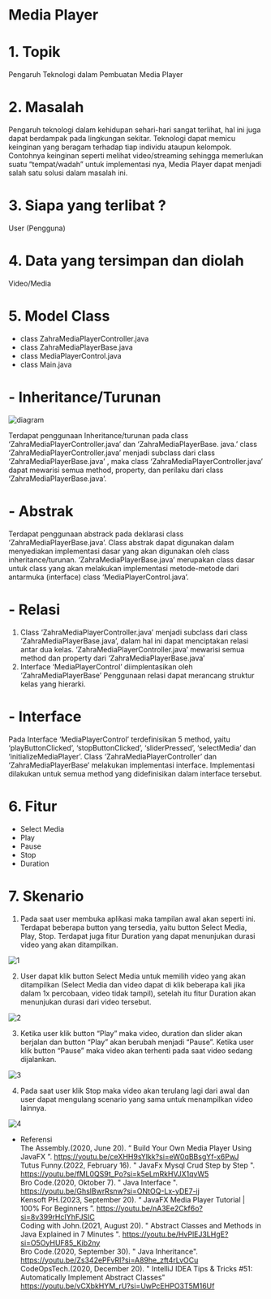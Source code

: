 <h1><b>Media Player</b></h1>

# 1. Topik
Pengaruh Teknologi dalam Pembuatan Media Player

# 2. Masalah
Pengaruh teknologi dalam kehidupan sehari-hari sangat terlihat, hal ini juga dapat berdampak pada lingkungan sekitar. Teknologi dapat memicu keinginan yang beragam terhadap tiap individu ataupun kelompok. Contohnya keinginan seperti melihat video/streaming sehingga memerlukan suatu “tempat/wadah” untuk implementasi nya, Media Player dapat menjadi salah satu solusi dalam masalah ini. 

# 3. Siapa yang terlibat ?
User (Pengguna)

# 4. Data yang tersimpan dan diolah
Video/Media

# 5. Model Class
- class ZahraMediaPlayerController.java
- class ZahraMediaPlayerBase.java
- class MediaPlayerControl.java
- class Main.java

# - Inheritance/Turunan
<img src="https://github.com/janerysn/UAS_PBO_Zahra-Jane-Arnecia/blob/main/screenshot/diagram.png" alt="diagram" align="bottom">

Terdapat penggunaan Inheritance/turunan pada class ‘ZahraMediaPlayerController.java’ dan ‘ZahraMediaPlayerBase. java.’ class ‘ZahraMediaPlayerController.java’ menjadi subclass dari class ‘ZahraMediaPlayerBase.java’ , maka class ‘ZahraMediaPlayerController.java’ dapat mewarisi semua method, property, dan perilaku dari class ‘ZahraMediaPlayerBase.java’.

# - Abstrak
Terdapat penggunaan abstrack pada deklarasi class ‘ZahraMediaPlayerBase.java’. Class abstrak dapat digunakan dalam menyediakan implementasi dasar yang akan digunakan oleh class inheritance/turunan. ‘ZahraMediaPlayerBase.java’ merupakan class dasar untuk class yang akan melakukan implementasi metode-metode dari antarmuka (interface) class ‘MediaPlayerControl.java’.

# - Relasi
1) Class ‘ZahraMediaPlayerController.java’ menjadi subclass dari class ‘ZahraMediaPlayerBase.java’, dalam hal ini dapat menciptakan relasi antar dua kelas. ‘ZahraMediaPlayerController.java’ mewarisi semua method dan property dari ‘ZahraMediaPlayerBase.java’
2) Interface ‘MediaPlayerControl’ diimplentasikan oleh ‘ZahraMediaPlayerBase’
Penggunaan relasi dapat merancang struktur kelas yang hierarki.

# - Interface
Pada Interface ‘MediaPlayerControl’ terdefinisikan 5 method, yaitu ‘playButtonClicked’, ‘stopButtonClicked’, ‘sliderPressed’, ‘selectMedia’ dan ‘initializeMediaPlayer’. Class ‘ZahraMediaPlayerController’ dan ‘ZahraMediaPlayerBase’ melakukan implementasi interface. Implementasi dilakukan untuk semua method yang didefinisikan dalam interface tersebut.

# 6. Fitur
- Select Media
- Play
- Pause
- Stop
- Duration

# 7. Skenario
1) Pada saat user membuka aplikasi maka tampilan awal akan seperti ini. Terdapat beberapa button yang tersedia, yaitu button Select Media, Play, Stop. Terdapat juga fitur Duration yang dapat menunjukan durasi video yang akan ditampilkan.
<img src="https://github.com/janerysn/UAS_PBO_Zahra-Jane-Arnecia/blob/main/screenshot/1.png" alt="1" align="bottom">

2) User dapat klik button Select Media untuk memilih video yang akan ditampilkan (Select Media dan video dapat di klik beberapa kali jika dalam 1x percobaan, video tidak tampil), setelah itu fitur Duration akan menunjukan durasi dari video tersebut.
<img src="https://github.com/janerysn/UAS_PBO_Zahra-Jane-Arnecia/blob/main/screenshot/2.png" alt="2" align="bottom">

3) Ketika user klik button “Play” maka video, duration dan slider akan berjalan dan button “Play” akan berubah menjadi “Pause”. Ketika user klik button “Pause” maka video akan terhenti pada saat video sedang dijalankan.
<img src="https://github.com/janerysn/UAS_PBO_Zahra-Jane-Arnecia/blob/main/screenshot/3.png" alt="3" align="bottom">

4) Pada saat user klik Stop maka video akan terulang lagi dari awal dan user dapat mengulang scenario yang sama untuk menampilkan video lainnya.
<img src="https://github.com/janerysn/UAS_PBO_Zahra-Jane-Arnecia/blob/main/screenshot/4.png" alt="4" align="bottom">

- Referensi <br>
The Assembly.(2020, June 20). “ Build Your Own Media Player Using JavaFX ”. https://youtu.be/ceXHH9sYIkk?si=eW0qBBsgYf-x6PwJ<br>
Tutus Funny.(2022, February 16). " JavaFx Mysql Crud Step by Step ". https://youtu.be/fML0QS9t_Po?si=k5eLmRkHVJX1qvW5<br>
Bro Code.(2020, Oktober 7). " Java Interface ". https://youtu.be/GhslBwrRsnw?si=ONtOQ-Lx-yDE7-ij<br>
Kensoft PH.(2023, September 20). “ JavaFX Media Player Tutorial | 100% For Beginners ”. https://youtu.be/nA3Ee2Ckf6o?si=8v399rHcIYhFJSIC<br>
Coding with John.(2021, August 20). " Abstract Classes and Methods in Java Explained in 7 Minutes ". https://youtu.be/HvPlEJ3LHgE?si=O5OyHUF85_Kib2ny<br>
Bro Code.(2020, September 30). " Java Inheritance". https://youtu.be/Zs342ePFvRI?si=A89he_zft4rLvOCu<br>
CodeOpsTech.(2020, December 20). " IntelliJ IDEA Tips & Tricks #51: Automatically Implement Abstract Classes" https://youtu.be/vCXbkHYM_rU?si=UwPcEHPO3T5M16Uf










